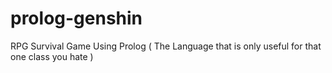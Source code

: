 # prolog-genshin

RPG Survival Game Using Prolog ( The Language that is only useful for that one class you hate )